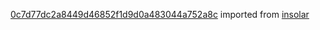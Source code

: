 [0c7d77dc2a8449d46852f1d9d0a483044a752a8c](https://github.com/insolar/insolar/commit/0c7d77dc2a8449d46852f1d9d0a483044a752a8c) imported from [insolar](https://github.com/insolar/insolar)
